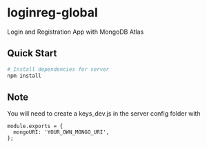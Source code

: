 # loginreg-global
Login and Registration App with MongoDB Atlas

## Quick Start

```bash
# Install dependencies for server
npm install
```

## Note

You will need to create a keys_dev.js in the server config folder with

```
module.exports = {
  mongoURI: 'YOUR_OWN_MONGO_URI',
};
```